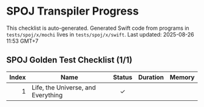 # SPOJ Transpiler Progress

This checklist is auto-generated.
Generated Swift code from programs in `tests/spoj/x/mochi` lives in `tests/spoj/x/swift`.
Last updated: 2025-08-26 11:53 GMT+7

## SPOJ Golden Test Checklist (1/1)
| Index | Name | Status | Duration | Memory |
|------:|------|:-----:|---------:|-------:|
| 1 | Life, the Universe, and Everything | ✓ |  |  |
